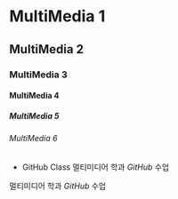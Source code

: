 # MultiMedia 1
## MultiMedia 2
### MultiMedia 3
#### MultiMedia 4
##### MultiMedia 5
###### MultiMedia 6

+ GitHub Class
멀티미디어 학과 *GitHub* 수업

멀티미디어 학과 _GitHub_ 수업
